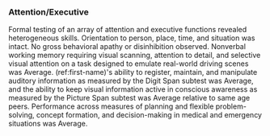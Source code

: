 ### Attention/Executive

Formal testing of an array of attention and executive functions revealed
heterogeneous skills. Orientation to person, place, time, and situation was
intact. No gross behavioral apathy or disinhibition observed. Nonverbal working
memory requiring visual scanning, attention to detail, and selective visual
attention on a task designed to emulate real-world driving scenes was Average.
(ref:first-name)'s ability to register, maintain, and manipulate auditory
information as measured by the Digit Span subtest was Average, and the ability
to keep visual information active in conscious awareness as measured by the
Picture Span subtest was Average relative to same age peers. Performance across
measures of planning and flexible problem-solving, concept formation, and
decision-making in medical and emergency situations was Average.
